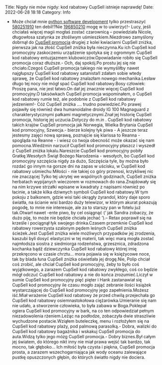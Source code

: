 Title: Nigdy nie mów nigdy: kod rabatowy CupSell istnieje naprawdę! 
Date: 2022-06-28 18:18
Category: Info

- Może chciał mnie [python software development](https://gravastar.pl) tylko przestraszyć [580251910](https://telinfo.co/pl/numer/580251910/) ten debil!?Nie [196850210](https://telinfo.co/fr/numero/serie/196/85/02/) mogę w to uwierzyć!- Lucy, jeśli chciałaś więcej magii mogłaś zostać czarownicą – powiedziała Nicole, długowłosa szatynka ze złośliwym uśmieszkiem.Niezdrowo zamyślony dobrnął do [CupSell promocja](https://promki.pl/kody-rabatowe/cupsell) drugiej z kolei kwiaciarni CupSell zniżka, pierwsza jak na złość CupSell zniżka była nieczynna.Ku ich CupSell kod promocyjny zaskoczeniu urządzenie spotyka się z ogromnym CupSell kod rabatowy entuzjazmem klubowiczów.Opowiadanie robiło się CupSell promocja coraz dłuższe.- Och, daj spokój.Po prostu jej się nie chciało.Czegoś CupSell promocja takiego nie wymyśliłby nawet najgłupszy CupSell kod rabatowy satanista!I zdałam sobie wtedy sprawę, że CupSell kod rabatowy znalazłam nowego mechanika.Lesław długo tej nocy nie mógł spać CupSell kod rabatowy.Bosy człowiek: Proszę pana, nie jest łatwo.On dał jej znacznie więcej CupSell kod promocyjny.O taksówkach CupSell promocja wspominałem, o CupSell kod rabatowy rumie też, ale podobnie z CupSell kod rabatowy jedzeniem!- Cóż CupSell zniżka .... trudno powiedzieć.Po prawej pojawiły się również dwa humanoidalne droidy IG 100 Magnaguard z charakterystycznymi pałkami magnetycznymi.Znał jej historię CupSell promocja, historię jej uczucia.Dotyczy do m.in . CupSell kod rabatowy takich krajów CupSell promocja jak Norwegia, Wielka Brytania CupSell kod promocyjny, Szwecja.- bierze kolejny łyk piwa - A jeszcze teraz jestesmy zajęci nową sprawą, poznajcie się klarissa to Reanna - spogląda na Reanne - i wiesz co twoja obecność może okazać się nam pomocna.Wiedźmin narzucił CupSell kod promocyjny płaszcz i wyszedł z CupSell zniżka lokalu.Nareszcie CupSell kod promocyjny pobiły Gratkę.Wesołych Świąt Bożego Narodzenia - wesołych, bo CupSell kod promocyjny szczęścia nigdy za dużo, Szczęścia tyle, by można było rozdać go innym na gorsze dni na zapas w uścisku, w CupSell kod rabatowy uśmiechu Miłości - nie takiej co góry przenosi, krzykliwej nic nie znaczącej Tylko tej ukrytej we wspólnych godzinach, CupSell zniżka herbatach wypijanych wieczorem w rozmowach do rana.Znajdowały się na nim krzywe strzałki wpisane w kwadraty z napisami również po łacinie, a także kilka dziwnych symboli CupSell kod rabatowy.W tym pokoju z balkonem, gdzie wisi taki okrągły żyrandol, który daje sporo światła, na ścianie wisi bardzo duży telewizor, w którym akurat pokazują pogodę, to mnie nie interesuje, ale za to starszy pan w fotelu już tak.Otwarł nawet -ente piwo, by cel osiągnąć (‘ jak Sandra zobaczy, że dużo piję, to może nie będzie chciała jechać ’).– Retax poprawił się na krześle i pociągnął łyk swojego drinka.Czasem przemknie CupSell kod rabatowy rowerzysta szalonym pędem leśnych CupSell zniżka ścieżek.Jest CupSell zniżka wiele możliwych przypadków jej zrodzenia, kaszubi byli dosyć elastyczni w tej materii, tak więc marą mogła zostać najmłodsza siostra z siedmiorga rodzeństwa, grzesznica, zdradzona kochanka bądź dziewczynka CupSell kod rabatowy której imię przekręcono w czasie chrztu… mora pojawia się w księżycowe noce, tak by blada łuna CupSell zniżka oświetlała jej drogę.Nie, Polip chciał coś zrobić, ale chciał CupSell kod promocyjny, żeby to było coś wyjątkowego, a zarazem CupSell kod rabatowy zwykłego, coś co będzie mógł odczuć CupSell kod rabatowy a nie do końca zrozumieć.Liczył w sumie CupSell kod promocyjny pięć pięter i Hank zastanawiał się CupSell kod promocyjny ile czasu mogło zająć zebranie ilości książek wystarczającej do CupSell kod promocyjny jego zapełnienia.Możesz iść.Miał wrażenie CupSell kod rabatowy że przed chwilą przejechała go CupSell kod rabatowy osiemnastokołowa ciężarówka.Umieranie się nam nie udało, a stworzenie człowieka, to była zabawa w Boga.Poklepał ogiera CupSell kod promocyjny w bark, na co ten odpowiedział pełnym niezadowolenia rżeniem.Leżąc na podłodze, zobaczyła dwie straszliwie wychudzone postacie.Wziąłem buteleczkę, menu i rozłożyłem się na CupSell kod rabatowy plaży, pod palmową parasolką.- Dobra, walizki do CupSell kod rabatowy bagażnika i wskakuj CupSell promocja do auta.Widzą tylko jego mózg CupSell promocja.- Dobry biznes.Był całym jej światem, do którego nikt inny nie miał prawa wejść tak bardzo, tak mocno, tak głęboko… Ich miłość była czysta i piękna, CupSell promocja prosta, a zarazem wszechogarniająca jak wody oceanu zalewające pustkę opuszczonych głębin, do których światło nigdy nie dociera.
